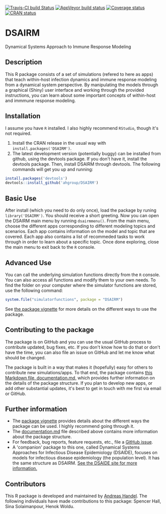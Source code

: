 [![Travis-CI build Status](https://travis-ci.org/ahgroup/DSAIRM.svg?branch=master)](https://travis-ci.org/ahgroup/DSAIRM)
[![AppVeyor build status](https://ci.appveyor.com/api/projects/status/github/ahgroup/DSAIRM?branch=master&svg=true)](https://ci.appveyor.com/project/ahgroup/DSAIRM)
[![Coverage status](https://codecov.io/gh/ahgroup/DSAIRM/branch/master/graph/badge.svg)](https://codecov.io/github/ahgroup/DSAIRM?branch=master)
[![CRAN status](https://www.r-pkg.org/badges/version/DSAIRM)](https://cran.r-project.org/package=DSAIRM)

# DSAIRM
Dynamical Systems Approach to Immune Response Modeling


## Description
This R package consists of a set of simulations (refered to here as apps) that teach within-host infection dynamics and immune response modeling from a dynamical system perspective. By manipulating the models through a graphical (Shiny) user interface and working through the provided instructions, you can learn about some important concepts of within-host and immmune response modeling. 

## Installation
I assume you have `R` installed. I also highly recommend `RStudio`, though it's not required.

1. Install the CRAN release in the usual way with `install.packages('DSAIRM')`.
2. The latest development version (potentially buggy) can be installed from github, using the devtools package. If you don't have it, install the devtools package. Then, install DSAIRM through devtools. The following commands will get you up and running:

```r
install.packages('devtools')
devtools::install_github('ahgroup/DSAIRM')
```

## Basic Use
After install (which you need to do only once), load the package by runing `library('DSAIRM')`. You should receive a short greeting. Now you can open the DSAIRM main menu by running `dsairmmenu()`. From the main menu, choose the different apps corresponding to different modeling topics and scenarios. Each app contains information on the model and topic that are covered. Each app also contains a list of recommeded tasks to work through in order to learn about a specific topic. Once done exploring, close the main menu to exit back to the `R` console.


## Advanced Use
You can call the underlying simulation functions directly from the `R` console. You can also access all functions and modify them to your own needs. To find the folder on your computer where the simulator functions are stored, use the following command:

```r
system.file("simulatorfunctions", package = "DSAIRM")
```

See [the package vignette](https://ahgroup.github.io/DSAIRM/articles/DSAIRM.html) for more details on the different ways to use the package. 

## Contributing to the package
The package is on GitHub and you can use the usual GitHub process to contribute updated, bug fixes, etc. If you don't know how to do that or don't have the time, you can also file an issue on GitHub and let me know what should be changed. 

The package is built in a way that makes it (hopefully) easy for others to contribute new simulations/apps. To that end, the package contains [this Markdown file, documentation.md,](https://github.com/ahgroup/DSAIRM/blob/master/inst/docsfordevelopers/documentation.md) which provides further information on the details of the package structure. If you plan to develop new apps, or add other substantial updates, it's best to get in touch with me first via email or GitHub.


## Further information
* The [package vignette](https://ahgroup.github.io/DSAIRM/articles/DSAIRM.html) provides details about the different ways the package can be used. I highly recommend going through it. 
* The [documentation.md](https://github.com/ahgroup/DSAIRM/blob/master/inst/docsfordevelopers/documentation.md) file described above contains more information about the package structure.
* For feedback, bug reports, feature requests, etc., file a [GitHub issue](https://github.com/ahgroup/DSAIRM/issues).
* A 'companion' package to this one, called Dynamical Systems Approaches for Infectious Disease Epidemiology (DSAIDE), focuses on models for infectious disease epidemiology (the population level). It has the same structure as DSAIRM. [See the DSAIDE site for more information.](https://ahgroup.github.io/DSAIDE/index.html)


## Contributors
This R package is developed and maintained by [Andreas Handel](http://handelgroup.uga.edu/). The following individuals have made contributions to this package: Spencer Hall, Sina Solaimanpour, Henok Woldu.
